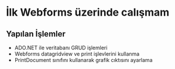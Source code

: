 # İlk Webforms üzerinde calışmam 



## Yapılan İşlemler

- ADO.NET ile veritabanı GRUD işlemleri
- Webforms datagridview ve print işlevlerini kullanma
- PrintDocument sınıfını kullanarak grafik cıktısını ayarlama

